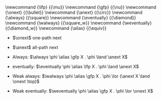 \newcommand {\lfp}         {{\mu}}
\newcommand {\gfp}         {{\nu}}
\newcommand {\onext}       {{\bullet}}
\newcommand {\anext}       {{\circ}}
\newcommand {\always}      {{\square}}
\newcommand {\eventually}  {{\diamond}}
\newcommand {\walways}     {{\square_w}}
\newcommand {\weventually} {{\diamond_w}}
\newcommand {\alias}       {{\equiv}}

* $\onext$ one-path next
* $\anext$ all-path next

* Always:           $\always      \phi \alias \gfp X . \phi \land \anext X$
* eventually:       $\eventually  \phi \alias \lfp X . \phi \land \anext X$
* Weak always:      $\walways     \phi \alias \gfp X . \phi \lor (\anext X \land \onext \top)$
* Weak eventually:  $\weventually \phi \alias \gfp X . \phi \lor \onext X$

